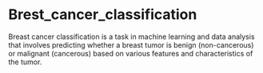 # Brest_cancer_classification
Breast cancer classification is a task in machine learning and data analysis that involves predicting whether a breast tumor is benign (non-cancerous) or malignant (cancerous) based on various features and characteristics of the tumor. 
